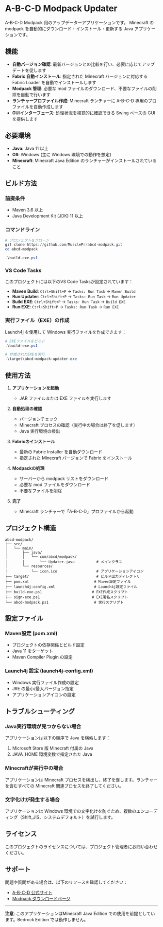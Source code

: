 # A-B-C-D Modpack Updater

A-B-C-D Modpack 用のアップデーターアプリケーションです。
Minecraft の modpack を自動的にダウンロード・インストール・更新する Java アプリケーションです。

## 機能

- **自動バージョン確認**: 最新バージョンとの比較を行い、必要に応じてアップデートを促します
- **Fabric 自動インストール**: 指定された Minecraft バージョンに対応する Fabric Loader を自動でインストールします
- **Modpack 管理**: 必要な mod ファイルのダウンロード、不要なファイルの削除を自動で行います
- **ランチャープロファイル作成**: Minecraft ランチャーに A-B-C-D 専用のプロファイルを自動作成します
- **GUIインターフェース**: 処理状況を視覚的に確認できる Swing ベースの GUI を提供します

## 必要環境

- **Java**: Java 11 以上
- **OS**: Windows (主に Windows 環境での動作を想定)
- **Minecraft**: Minecraft Java Edition のランチャーがインストールされていること

## ビルド方法

### 前提条件
- Maven 3.6 以上
- Java Development Kit (JDK) 11 以上

### コマンドライン

```powershell
# プロジェクトをクローン
git clone https://github.com/MusclePr/abcd-modpack.git
cd abcd-modpack

.\build-exe.ps1
```

### VS Code Tasks

このプロジェクトには以下のVS Code Tasksが設定されています：

- **Maven Build**: `Ctrl+Shift+P` → `Tasks: Run Task` → `Maven Build`
- **Run Updater**: `Ctrl+Shift+P` → `Tasks: Run Task` → `Run Updater`
- **Build EXE**: `Ctrl+Shift+P` → `Tasks: Run Task` → `Build EXE`
- **Run EXE**: `Ctrl+Shift+P` → `Tasks: Run Task` → `Run EXE`

### 実行ファイル（EXE）の作成

Launch4j を使用して Windows 実行ファイルを作成できます：

```powershell
# EXEファイルをビルド
.\build-exe.ps1

# 作成されたEXEを実行
.\target\abcd-modpack-updater.exe
```

## 使用方法

1. **アプリケーションを起動**
   - JAR ファイルまたは EXE ファイルを実行します

2. **自動処理の確認**
   - バージョンチェック
   - Minecraft プロセスの確認（実行中の場合は終了を促します）
   - Java 実行環境の検出

3. **Fabricのインストール**
   - 最新の Fabric Installer を自動ダウンロード
   - 指定された Minecraft バージョンで Fabric をインストール

4. **Modpackの処理**
   - サーバーから modpack リストをダウンロード
   - 必要な mod ファイルをダウンロード
   - 不要なファイルを削除

5. **完了**
   - Minecraft ランチャーで「A-B-C-D」プロファイルから起動

## プロジェクト構造

```
abcd-modpack/
├── src/
│   └── main/
│       ├── java/
│       │   └── com/abcd/modpack/
│       │       └── Updater.java          # メインクラス
│       └── resources/
│           └── icon.ico                  # アプリケーションアイコン
├── target/                               # ビルド出力ディレクトリ
├── pom.xml                              # Maven設定ファイル
├── launch4j-config.xml                  # Launch4j設定ファイル
├── build-exe.ps1                       # EXE作成スクリプト
├── sign-exe.ps1                        # EXE署名スクリプト
└── abcd-modpack.ps1                     # 実行スクリプト
```

## 設定ファイル

### Maven設定 (pom.xml)
- プロジェクトの依存関係とビルド設定
- Java 11 をターゲット
- Maven Compiler Plugin の設定

### Launch4j 設定 (launch4j-config.xml)
- Windows 実行ファイル作成の設定
- JRE の最小/最大バージョン指定
- アプリケーションアイコンの設定

## トラブルシューティング

### Java実行環境が見つからない場合
アプリケーションは以下の順序で Java を検索します：
1. Microsoft Store 版 Minecraft 付属の Java
2. JAVA_HOME 環境変数で指定された Java

### Minecraftが実行中の場合
アプリケーションは Minecraft プロセスを検出し、終了を促します。ランチャーを含むすべての Minecraft 関連プロセスを終了してください。

### 文字化けが発生する場合
アプリケーションは Windows 環境での文字化けを防ぐため、複数のエンコーディング（Shift_JIS、システムデフォルト）を試行します。

## ライセンス

このプロジェクトのライセンスについては、プロジェクト管理者にお問い合わせください。

## サポート

問題や質問がある場合は、以下のリソースを確認してください：
- [A-B-C-D 公式サイト](https://a-b-c-d.com/)
- [Modpack ダウンロードページ](https://a-b-c-d.com/modpacks/)

---

**注意**: このアプリケーションはMinecraft Java Edition での使用を前提としています。Bedrock Edition では動作しません。
